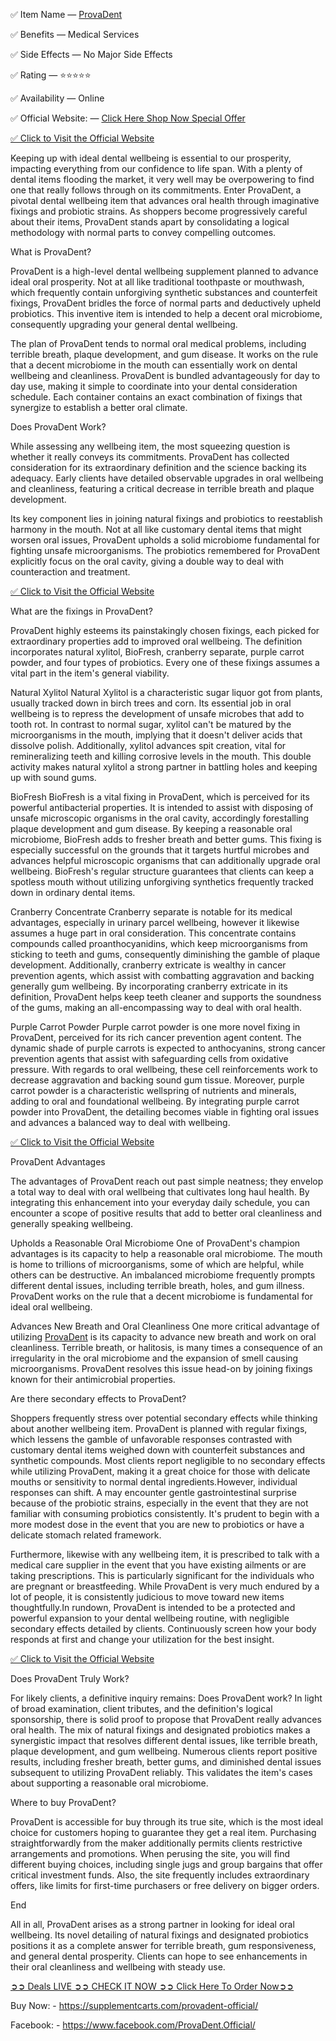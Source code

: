 ✅ Item Name — [ProvaDent](https://www.facebook.com/ProvaDent.Official/)

✅ Benefits — Medical Services

✅ Side Effects — No Major Side Effects

✅ Rating — ⭐⭐⭐⭐⭐

✅ Availability — Online

✅ Official Website: — [Click Here Shop Now Special Offer](https://supplementcarts.com/provadent-official/)


[✅ Click to Visit the Official Website](https://supplementcarts.com/provadent-official/)


Keeping up with ideal dental wellbeing is essential to our prosperity, impacting everything from our confidence to life span. With a plenty of dental items flooding the market, it very well may be overpowering to find one that really follows through on its commitments. Enter ProvaDent, a pivotal dental wellbeing item that advances oral health through imaginative fixings and probiotic strains. As shoppers become progressively careful about their items, ProvaDent stands apart by consolidating a logical methodology with normal parts to convey compelling outcomes.

What is ProvaDent?

ProvaDent is a high-level dental wellbeing supplement planned to advance ideal oral prosperity. Not at all like traditional toothpaste or mouthwash, which frequently contain unforgiving synthetic substances and counterfeit fixings, ProvaDent bridles the force of normal parts and deductively upheld probiotics. This inventive item is intended to help a decent oral microbiome, consequently upgrading your general dental wellbeing.

The plan of ProvaDent tends to normal oral medical problems, including terrible breath, plaque development, and gum disease. It works on the rule that a decent microbiome in the mouth can essentially work on dental wellbeing and cleanliness. ProvaDent is bundled advantageously for day to day use, making it simple to coordinate into your dental consideration schedule. Each container contains an exact combination of fixings that synergize to establish a better oral climate.

Does ProvaDent Work?

While assessing any wellbeing item, the most squeezing question is whether it really conveys its commitments. ProvaDent has collected consideration for its extraordinary definition and the science backing its adequacy. Early clients have detailed observable upgrades in oral wellbeing and cleanliness, featuring a critical decrease in terrible breath and plaque development.

Its key component lies in joining natural fixings and probiotics to reestablish harmony in the mouth. Not at all like customary dental items that might worsen oral issues, ProvaDent upholds a solid microbiome fundamental for fighting unsafe microorganisms. The probiotics remembered for ProvaDent explicitly focus on the oral cavity, giving a double way to deal with counteraction and treatment.


[✅ Click to Visit the Official Website](https://supplementcarts.com/provadent-official/)


What are the fixings in ProvaDent?

ProvaDent highly esteems its painstakingly chosen fixings, each picked for extraordinary properties add to improved oral wellbeing. The definition incorporates natural xylitol, BioFresh, cranberry separate, purple carrot powder, and four types of probiotics. Every one of these fixings assumes a vital part in the item's general viability.

Natural Xylitol
Natural Xylitol is a characteristic sugar liquor got from plants, usually tracked down in birch trees and corn. Its essential job in oral wellbeing is to repress the development of unsafe microbes that add to tooth rot. In contrast to normal sugar, xylitol can't be matured by the microorganisms in the mouth, implying that it doesn't deliver acids that dissolve polish. Additionally, xylitol advances spit creation, vital for remineralizing teeth and killing corrosive levels in the mouth. This double activity makes natural xylitol a strong partner in battling holes and keeping up with sound gums.

BioFresh
BioFresh is a vital fixing in ProvaDent, which is perceived for its powerful antibacterial properties. It is intended to assist with disposing of unsafe microscopic organisms in the oral cavity, accordingly forestalling plaque development and gum disease. By keeping a reasonable oral microbiome, BioFresh adds to fresher breath and better gums. This fixing is especially successful on the grounds that it targets hurtful microbes and advances helpful microscopic organisms that can additionally upgrade oral wellbeing. BioFresh's regular structure guarantees that clients can keep a spotless mouth without utilizing unforgiving synthetics frequently tracked down in ordinary dental items.

Cranberry Concentrate
Cranberry separate is notable for its medical advantages, especially in urinary parcel wellbeing, however it likewise assumes a huge part in oral consideration. This concentrate contains compounds called proanthocyanidins, which keep microorganisms from sticking to teeth and gums, consequently diminishing the gamble of plaque development. Additionally, cranberry extricate is wealthy in cancer prevention agents, which assist with combatting aggravation and backing generally gum wellbeing. By incorporating cranberry extricate in its definition, ProvaDent helps keep teeth cleaner and supports the soundness of the gums, making an all-encompassing way to deal with oral health.

Purple Carrot Powder
Purple carrot powder is one more novel fixing in ProvaDent, perceived for its rich cancer prevention agent content. The dynamic shade of purple carrots is expected to anthocyanins, strong cancer prevention agents that assist with safeguarding cells from oxidative pressure. With regards to oral wellbeing, these cell reinforcements work to decrease aggravation and backing sound gum tissue. Moreover, purple carrot powder is a characteristic wellspring of nutrients and minerals, adding to oral and foundational wellbeing. By integrating purple carrot powder into ProvaDent, the detailing becomes viable in fighting oral issues and advances a balanced way to deal with wellbeing.


[✅ Click to Visit the Official Website](https://supplementcarts.com/provadent-official/)


ProvaDent Advantages

The advantages of ProvaDent reach out past simple neatness; they envelop a total way to deal with oral wellbeing that cultivates long haul health. By integrating this enhancement into your everyday daily schedule, you can encounter a scope of positive results that add to better oral cleanliness and generally speaking wellbeing.

Upholds a Reasonable Oral Microbiome
One of ProvaDent's champion advantages is its capacity to help a reasonable oral microbiome. The mouth is home to trillions of microorganisms, some of which are helpful, while others can be destructive. An imbalanced microbiome frequently prompts different dental issues, including terrible breath, holes, and gum illness. ProvaDent works on the rule that a decent microbiome is fundamental for ideal oral wellbeing.

Advances New Breath and Oral Cleanliness
One more critical advantage of utilizing [ProvaDent](https://thebuzzbyte.com/provadent-reviews/
) is its capacity to advance new breath and work on oral cleanliness. Terrible breath, or halitosis, is many times a consequence of an irregularity in the oral microbiome and the expansion of smell causing microorganisms. ProvaDent resolves this issue head-on by joining fixings known for their antimicrobial properties.

Are there secondary effects to ProvaDent?

Shoppers frequently stress over potential secondary effects while thinking about another wellbeing item. ProvaDent is planned with regular fixings, which lessens the gamble of unfavorable responses contrasted with customary dental items weighed down with counterfeit substances and synthetic compounds. Most clients report negligible to no secondary effects while utilizing ProvaDent, making it a great choice for those with delicate mouths or sensitivity to normal dental ingredients.However, individual responses can shift. A may encounter gentle gastrointestinal surprise because of the probiotic strains, especially in the event that they are not familiar with consuming probiotics consistently. It's prudent to begin with a more modest dose in the event that you are new to probiotics or have a delicate stomach related framework.

Furthermore, likewise with any wellbeing item, it is prescribed to talk with a medical care supplier in the event that you have existing ailments or are taking prescriptions. This is particularly significant for the individuals who are pregnant or breastfeeding. While ProvaDent is very much endured by a lot of people, it is consistently judicious to move toward new items thoughtfully.In rundown, ProvaDent is intended to be a protected and powerful expansion to your dental wellbeing routine, with negligible secondary effects detailed by clients. Continuously screen how your body responds at first and change your utilization for the best insight.


[✅ Click to Visit the Official Website](https://supplementcarts.com/provadent-official/)


Does ProvaDent Truly Work?

For likely clients, a definitive inquiry remains: Does ProvaDent work? In light of broad examination, client tributes, and the definition's logical sponsorship, there is solid proof to propose that ProvaDent really advances oral health. The mix of natural fixings and designated probiotics makes a synergistic impact that resolves different dental issues, like terrible breath, plaque development, and gum wellbeing. Numerous clients report positive results, including fresher breath, better gums, and diminished dental issues subsequent to utilizing ProvaDent reliably. This validates the item's cases about supporting a reasonable oral microbiome.

Where to buy ProvaDent?

ProvaDent is accessible for buy through its true site, which is the most ideal choice for customers hoping to guarantee they get a real item. Purchasing straightforwardly from the maker additionally permits clients restrictive arrangements and promotions. When perusing the site, you will find different buying choices, including single jugs and group bargains that offer critical investment funds. Also, the site frequently includes extraordinary offers, like limits for first-time purchasers or free delivery on bigger orders.

End

All in all, ProvaDent arises as a strong partner in looking for ideal oral wellbeing. Its novel detailing of natural fixings and designated probiotics positions it as a complete answer for terrible breath, gum responsiveness, and general dental prosperity. Clients can hope to see enhancements in their oral cleanliness and wellbeing with steady use.


[➲➲ Deals LIVE ➲➲ CHECK IT NOW ➲➲ Click Here To Order Now➲➲](https://supplementcarts.com/provadent-official/)


Buy Now: - https://supplementcarts.com/provadent-official/

Facebook: - https://www.facebook.com/ProvaDent.Official/
